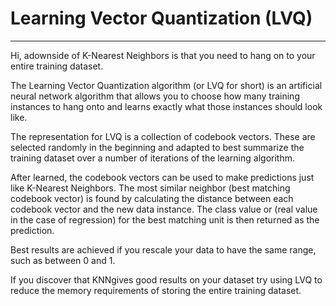 # Learning Vector Quantization (LVQ)

---

Hi, adownside of K-Nearest Neighbors is that you need to hang on to your entire training dataset.

The Learning Vector Quantization algorithm (or LVQ for short) is an artificial neural network algorithm that allows you to choose how many training instances to hang onto and learns exactly what those instances should look like.

The representation for LVQ is a collection of codebook vectors. These are selected randomly in the beginning and adapted to best summarize the training dataset over a number of iterations of the learning algorithm.

After learned, the codebook vectors can be used to make predictions just like K-Nearest Neighbors. The most similar neighbor (best matching codebook vector) is found by calculating the distance between each codebook vector and the new data instance. The class value or (real value in the case of regression) for the best matching unit is then returned as the prediction.

Best results are achieved if you rescale your data to have the same range, such as between 0 and 1.

If you discover that KNNgives good results on your dataset try using LVQ to reduce the memory requirements of storing the entire training dataset.
